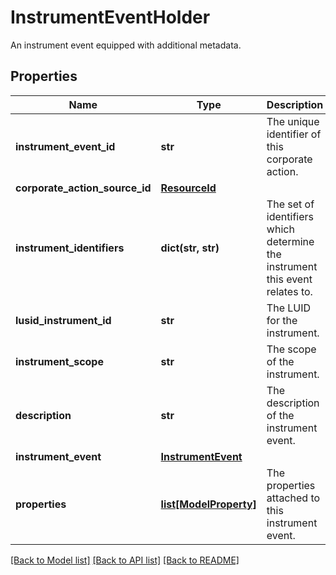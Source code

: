 # InstrumentEventHolder

An instrument event equipped with additional metadata.

## Properties
Name | Type | Description | Notes
------------ | ------------- | ------------- | -------------
**instrument_event_id** | **str** | The unique identifier of this corporate action. | 
**corporate_action_source_id** | [**ResourceId**](ResourceId.md) |  | 
**instrument_identifiers** | **dict(str, str)** | The set of identifiers which determine the instrument this event relates to. | 
**lusid_instrument_id** | **str** | The LUID for the instrument. | 
**instrument_scope** | **str** | The scope of the instrument. | 
**description** | **str** | The description of the instrument event. | 
**instrument_event** | [**InstrumentEvent**](InstrumentEvent.md) |  | 
**properties** | [**list[ModelProperty]**](ModelProperty.md) | The properties attached to this instrument event. | [optional] 

[[Back to Model list]](../README.md#documentation-for-models) [[Back to API list]](../README.md#documentation-for-api-endpoints) [[Back to README]](../README.md)


